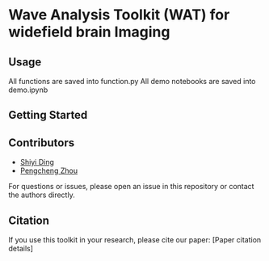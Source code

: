 # Wave Analysis Toolkit (WAT) for widefield brain Imaging 

## Usage
All functions are saved into function.py 
All demo notebooks are saved into demo.ipynb



## Getting Started


## Contributors
- [Shiyi Ding]()
- [Pengcheng Zhou](zhoupc1988@gmail.com)

For questions or issues, please open an issue in this repository or contact the authors directly.

## Citation

If you use this toolkit in your research, please cite our paper: [Paper citation details]
